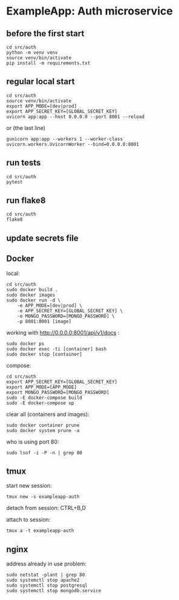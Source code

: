 # ExampleApp: Auth microservice

## before the first start

```
cd src/auth
python -m venv venv
source venv/bin/activate
pip install -m requirements.txt
```

## regular local start

```
cd src/auth
source venv/bin/activate
export APP_MODE=[dev|prod]
export APP_SECRET_KEY=[GLOBAL_SECRET_KEY]
uvicorn app:app --host 0.0.0.0 --port 8001 --reload
```

or (the last line)

```
gunicorn app:app --workers 1 --worker-class uvicorn.workers.UvicornWorker --bind=0.0.0.0:8001
```

## run tests
```
cd src/auth
pytest
```

## run flake8
```
cd src/auth
flake8
```

## update secrets file

## Docker
local:
```
cd src/auth
sudo docker build .
sudo docker images
sudo docker run -d \
    -e APP_MODE=[dev|prod] \
    -e APP_SECRET_KEY=[GLOBAL_SECRET_KEY] \
    -e MONGO_PASSWORD=[MONGO_PASSWORD] \
    -p 8001:8001 [image]
```

working with http://0.0.0.0:8001/api/v1/docs :
```
sudo docker ps
sudo docker exec -ti [container] bash
sudo docker stop [container]
```

compose:
```
cd src/auth
export APP_SECRET_KEY=[GLOBAL_SECRET_KEY]
export APP_MODE=[APP_MODE]
export MONGO_PASSWORD=[MONGO_PASSWORD]
sudo -E docker-compose build
sudo -E docker-compose up
```

clear all (containers and images):
```
sudo docker container prune
sudo docker system prune -a
```

who is using port 80:
```
sudo lsof -i -P -n | grep 80
```

## tmux

start new session:
```
tmux new -s exampleapp-auth
```

detach from session:
CTRL+B,D

attach to session:
```
tmux a -t exampleapp-auth
```

## nginx

address already in use problem:
```
sudo netstat -plant | grep 80
sudo systemctl stop apache2
sudo systemctl stop postgresql
sudo systemctl stop mongodb.service
```
